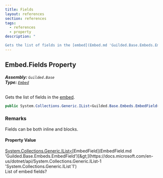 ```yaml
---
title: Fields
layout: references
section: references
tags:
  - references
  - property
description: "

Gets the list of fields in the [embed](Embed.md 'Guilded.Base.Embeds.Embed')."
---
```


## Embed.Fields Property
###### **Assembly:** `Guilded.Base`<br/>**Type:** [`Embed`](Embed.md 'Guilded.Base.Embeds.Embed')

Gets the list of fields in the [embed](Embed.md 'Guilded.Base.Embeds.Embed').

```csharp
public System.Collections.Generic.IList<Guilded.Base.Embeds.EmbedField>? Fields { get; set; }
```

### Remarks
  
Fields can be both inline and blocks.

#### Property Value
[System.Collections.Generic.IList&lt;](https://docs.microsoft.com/en-us/dotnet/api/System.Collections.Generic.IList-1 'System.Collections.Generic.IList`1')[EmbedField](EmbedField.md 'Guilded.Base.Embeds.EmbedField')[&gt;](https://docs.microsoft.com/en-us/dotnet/api/System.Collections.Generic.IList-1 'System.Collections.Generic.IList`1')  
List of embed fields?